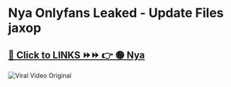 
 # Nya Onlyfans Leaked - Update Files jaxop

## <h2><a href="https://clipsfans.com/Nya&ref=git">🔗 Click to LINKS ⏩⏩ 👉 🟢 Nya </a></h2>

<a href="https://clipsfans.com/Nya&ref=git" rel="nofollow" data-target="animated-image.originalLink"><img src="https://i.ibb.co.com/xMMVF88/686577567.gif" alt="Viral Video Original" style="max-width: 100%; display: inline-block;" data-target="animated-image.originalImage"></a>

